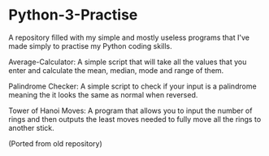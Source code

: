 # Python-3-Practise
A repository filled with my simple and mostly useless programs that I've made simply to practise my Python coding skills.

Average-Calculator: A simple script that will take all the values that you enter and calculate the mean, median, mode and range of them.

Palindrome Checker: A simple script to check if your input is a palindrome meaning the it looks the same as normal when reversed.

Tower of Hanoi Moves: A program that allows you to input the number of rings and then outputs the least moves needed to fully move all     the rings to another stick.

(Ported from old repository)
